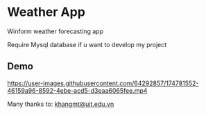 # Weather App
Winform weather forecasting app

Require Mysql database if u want to develop my project

## Demo 

https://user-images.githubusercontent.com/64292857/174781552-46159a96-8592-4ebe-acd5-d3eaa6065fee.mp4

Many thanks to: khangmt@uit.edu.vn
